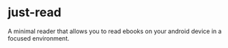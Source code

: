 # just-read
A minimal reader that allows you to read ebooks on your android device in a focused environment.
